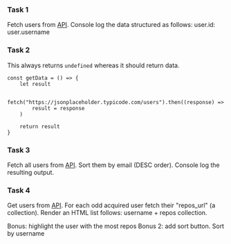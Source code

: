 ### Task 1
Fetch users from [API](https://jsonplaceholder.typicode.com/users). Console log the data structured as follows: user.id: user.username

### Task 2
This always returns `undefined` whereas it should return data.

```
const getData = () => {
	let result

	fetch("https://jsonplaceholder.typicode.com/users").then((response) =>
		result = response
	)

	return result
}
```

### Task 3
Fetch all users from [API](https://jsonplaceholder.typicode.com/users). Sort them by email (DESC order). Console log the resulting output.

### Task 4
Get users from [API](https://api.github.com/users). For each odd acquired user fetch their "repos_url" (a collection). Render an HTML list follows: username + repos collection.

Bonus: highlight the user with the most repos
Bonus 2: add sort button. Sort by username
